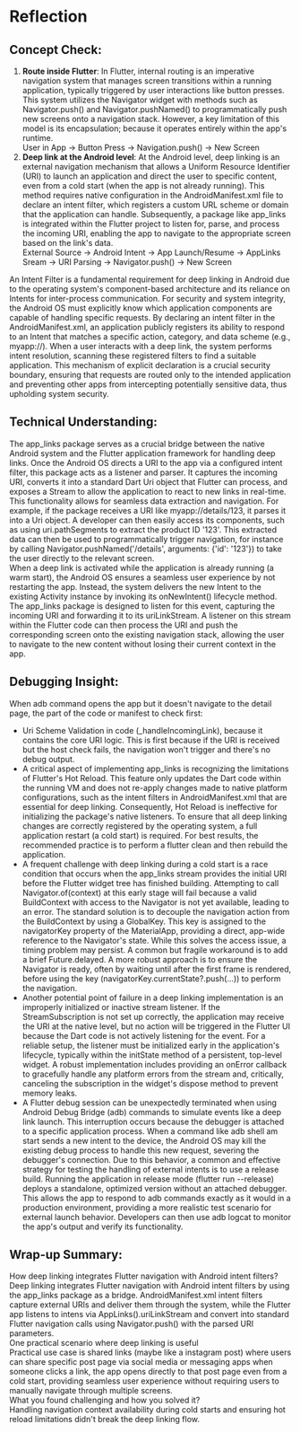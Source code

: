 # Reflection

## Concept Check:
1. **Route inside Flutter**: In Flutter, internal routing is an imperative navigation system that manages screen transitions within a running application, typically triggered by user interactions like button presses. This system utilizes the Navigator widget with methods such as Navigator.push() and Navigator.pushNamed() to programmatically push new screens onto a navigation stack. However, a key limitation of this model is its encapsulation; because it operates entirely within the app's runtime.<br>
User in App -> Button Press -> Navigation.push() -> New Screen
2. **Deep link at the Android level**: At the Android level, deep linking is an external navigation mechanism that allows a Uniform Resource Identifier (URI) to launch an application and direct the user to specific content, even from a cold start (when the app is not already running). This method requires native configuration in the AndroidManifest.xml file to declare an intent filter, which registers a custom URL scheme or domain that the application can handle. Subsequently, a package like app_links is integrated within the Flutter project to listen for, parse, and process the incoming URI, enabling the app to navigate to the appropriate screen based on the link's data.<br>
External Source -> Android Intent -> App Launch/Resume -> AppLinks Sream -> URI Parsing -> Navigator.push() -> New Screen

An Intent Filter is a fundamental requirement for deep linking in Android due to the operating system's component-based architecture and its reliance on Intents for inter-process communication. For security and system integrity, the Android OS must explicitly know which application components are capable of handling specific requests. By declaring an intent filter in the AndroidManifest.xml, an application publicly registers its ability to respond to an Intent that matches a specific action, category, and data scheme (e.g., myapp://). When a user interacts with a deep link, the system performs intent resolution, scanning these registered filters to find a suitable application. This mechanism of explicit declaration is a crucial security boundary, ensuring that requests are routed only to the intended application and preventing other apps from intercepting potentially sensitive data, thus upholding system security.

## Technical Understanding:
The app_links package serves as a crucial bridge between the native Android system and the Flutter application framework for handling deep links. Once the Android OS directs a URI to the app via a configured intent filter, this package acts as a listener and parser. It captures the incoming URI, converts it into a standard Dart Uri object that Flutter can process, and exposes a Stream to allow the application to react to new links in real-time. <br>
This functionality allows for seamless data extraction and navigation. For example, if the package receives a URI like myapp://details/123, it parses it into a Uri object. A developer can then easily access its components, such as using uri.pathSegments to extract the product ID '123'. This extracted data can then be used to programmatically trigger navigation, for instance by calling Navigator.pushNamed('/details', arguments: {'id': '123'}) to take the user directly to the relevant screen. <br>
When a deep link is activated while the application is already running (a warm start), the Android OS ensures a seamless user experience by not restarting the app. Instead, the system delivers the new Intent to the existing Activity instance by invoking its onNewIntent() lifecycle method. The app_links package is designed to listen for this event, capturing the incoming URI and forwarding it to its uriLinkStream. A listener on this stream within the Flutter code can then process the URI and push the corresponding screen onto the existing navigation stack, allowing the user to navigate to the new content without losing their current context in the app.

## Debugging Insight:
When adb command opens the app but it doesn't navigate to the detail page, the part of the code or manifest to check first:
- Uri Scheme Validation in code (_handleIncomingLink), because it contains the core URI logic. This is first because if the URI is received but the host check fails, the navigation won't trigger and there's no debug output.
- A critical aspect of implementing app_links is recognizing the limitations of Flutter's Hot Reload. This feature only updates the Dart code within the running VM and does not re-apply changes made to native platform configurations, such as the intent filters in AndroidManifest.xml that are essential for deep linking. Consequently, Hot Reload is ineffective for initializing the package's native listeners. To ensure that all deep linking changes are correctly registered by the operating system, a full application restart (a cold start) is required. For best results, the recommended practice is to perform a flutter clean and then rebuild the application.
- A frequent challenge with deep linking during a cold start is a race condition that occurs when the app_links stream provides the initial URI before the Flutter widget tree has finished building. Attempting to call Navigator.of(context) at this early stage will fail because a valid BuildContext with access to the Navigator is not yet available, leading to an error. The standard solution is to decouple the navigation action from the BuildContext by using a GlobalKey<NavigatorState>. This key is assigned to the navigatorKey property of the MaterialApp, providing a direct, app-wide reference to the Navigator's state. While this solves the access issue, a timing problem may persist. A common but fragile workaround is to add a brief Future.delayed. A more robust approach is to ensure the Navigator is ready, often by waiting until after the first frame is rendered, before using the key (navigatorKey.currentState?.push(...)) to perform the navigation. 
- Another potential point of failure in a deep linking implementation is an improperly initialized or inactive stream listener. If the StreamSubscription is not set up correctly, the application may receive the URI at the native level, but no action will be triggered in the Flutter UI because the Dart code is not actively listening for the event. For a reliable setup, the listener must be initialized early in the application's lifecycle, typically within the initState method of a persistent, top-level widget. A robust implementation includes providing an onError callback to gracefully handle any platform errors from the stream and, critically, canceling the subscription in the widget's dispose method to prevent memory leaks.
- A Flutter debug session can be unexpectedly terminated when using Android Debug Bridge (adb) commands to simulate events like a deep link launch. This interruption occurs because the debugger is attached to a specific application process. When a command like adb shell am start sends a new intent to the device, the Android OS may kill the existing debug process to handle this new request, severing the debugger's connection. Due to this behavior, a common and effective strategy for testing the handling of external intents is to use a release build. Running the application in release mode (flutter run --release) deploys a standalone, optimized version without an attached debugger. This allows the app to respond to adb commands exactly as it would in a production environment, providing a more realistic test scenario for external launch behavior. Developers can then use adb logcat to monitor the app's output and verify its functionality.

## Wrap-up Summary:
How deep linking integrates Flutter navigation with Android intent filters?<br>
Deep linking integrates Flutter navigation with Android intent filters by using the app_links package as a bridge. AndroidManifest.xml intent filters capture external URIs and deliver them through the system, while the Flutter app listens to intens via AppLinks().uriLinkStream and convert into standard Flutter navigation calls using Navigator.push() with the parsed URI parameters. <br>
One practical scenario where deep linking is useful<br>
Practical use case is shared links (maybe like a instagram post) where users can share specific post page via social media or messaging apps when someone clicks a link, the app opens directly to that post page even from a cold start, providing seamless user experience without requiring users to manually navigate through multiple screens.<br>
What you found challenging and how you solved it? <br>
Handling navigation context availability during cold starts and ensuring hot reload limitations didn't break the deep linking flow.